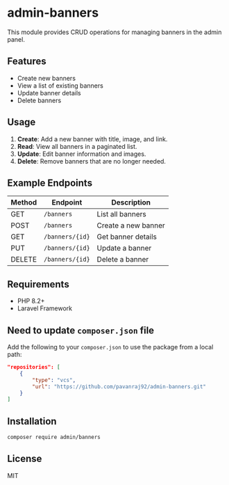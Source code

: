 # admin-banners

This module provides CRUD operations for managing banners in the admin panel.

## Features

- Create new banners
- View a list of existing banners
- Update banner details
- Delete banners

## Usage

1. **Create**: Add a new banner with title, image, and link.
2. **Read**: View all banners in a paginated list.
3. **Update**: Edit banner information and images.
4. **Delete**: Remove banners that are no longer needed.

## Example Endpoints

| Method | Endpoint           | Description         |
|--------|-------------------|---------------------|
| GET    | `/banners`        | List all banners    |
| POST   | `/banners`        | Create a new banner |
| GET    | `/banners/{id}`   | Get banner details  |
| PUT    | `/banners/{id}`   | Update a banner     |
| DELETE | `/banners/{id}`   | Delete a banner     |

## Requirements

- PHP 8.2+
- Laravel Framework

## Need to update `composer.json` file

Add the following to your `composer.json` to use the package from a local path:

```json
"repositories": [
    {
        "type": "vcs",
        "url": "https://github.com/pavanraj92/admin-banners.git"
    }
]
```

## Installation

```bash
composer require admin/banners
```

## License

MIT